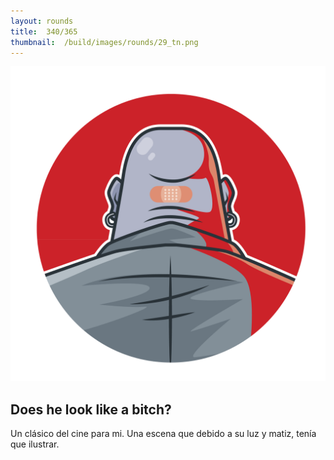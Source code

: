 ```yaml
---
layout:	rounds
title:	340/365
thumbnail:	/build/images/rounds/29_tn.png
---
```


![	340/365	](/build/images/rounds/29.png	)

##	Does he look like a bitch?
Un clásico del cine para mi. Una escena que debido a su luz y matiz, tenía que ilustrar.

